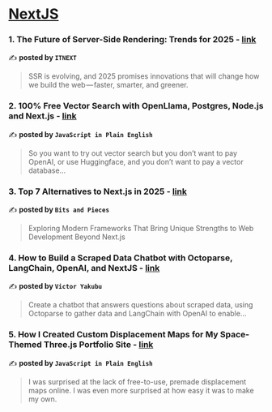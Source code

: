 
<h1><a href=https://medium.com/tag/nextjs/recommended target="_blank" rel="noopener noreferrer">NextJS</a></h1>
<h3>1. The Future of Server-Side Rendering: Trends for 2025 - <a href="https://medium.com/itnext/the-future-of-server-side-rendering-trends-for-2025-650ca8508625" target="_blank" rel="noopener noreferrer">link</a></h3>

✍️ **posted by `ITNEXT`**

<blockquote>SSR is evolving, and 2025 promises innovations that will change how we build the web — faster, smarter, and greener.</blockquote>

<h3>2. 100% Free Vector Search with OpenLlama, Postgres, Node.js and Next.js - <a href="https://medium.com/javascript-in-plain-english/100-free-vector-search-with-openllama-postgres-nodejs-and-nextjs-e496856766f7" target="_blank" rel="noopener noreferrer">link</a></h3>

✍️ **posted by `JavaScript in Plain English`**

<blockquote>So you want to try out vector search but you don’t want to pay OpenAI, or use Huggingface, and you don’t want to pay a vector database…</blockquote>

<h3>3. Top 7 Alternatives to Next.js in 2025 - <a href="https://medium.com/bitsrc/top-7-alternatives-to-next-js-in-2025-917bf9d5ffba" target="_blank" rel="noopener noreferrer">link</a></h3>

✍️ **posted by `Bits and Pieces`**

<blockquote>Exploring Modern Frameworks That Bring Unique Strengths to Web Development Beyond Next.js</blockquote>

<h3>4. How to Build a Scraped Data Chatbot with Octoparse, LangChain, OpenAI, and NextJS - <a href="https://medium.com/@victoryakubu/how-to-build-a-scraped-data-chatbot-with-octoparse-langchain-openai-and-nextjs-a8954dde8ccb" target="_blank" rel="noopener noreferrer">link</a></h3>

✍️ **posted by `Victor Yakubu`**

<blockquote>Create a chatbot that answers questions about scraped data, using Octoparse to gather data and LangChain with OpenAI to enable…</blockquote>

<h3>5. How I Created Custom Displacement Maps for My Space-Themed Three.js Portfolio Site - <a href="https://medium.com/javascript-in-plain-english/how-i-created-custom-displacement-maps-for-my-space-themed-three-js-portfolio-site-642b52700941" target="_blank" rel="noopener noreferrer">link</a></h3>

✍️ **posted by `JavaScript in Plain English`**

<blockquote>I was surprised at the lack of free-to-use, premade displacement maps online. I was even more surprised at how easy it was to make my own.</blockquote>

